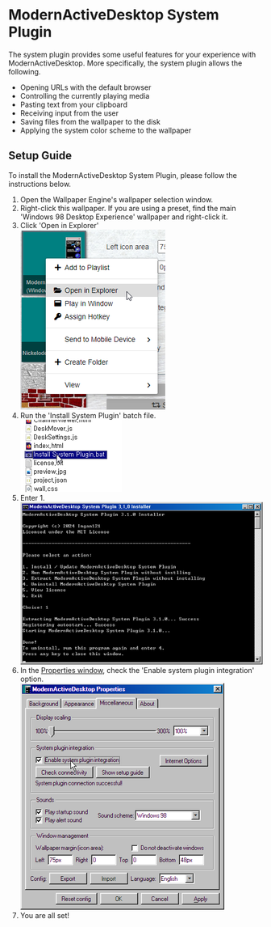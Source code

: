# ModernActiveDesktop System Plugin
The system plugin provides some useful features for your experience with ModernActiveDesktop. More specifically, the system plugin allows the following.
* Opening URLs with the default browser
* Controlling the currently playing media
* Pasting text from your clipboard
* Receiving input from the user
* Saving files from the wallpaper to the disk
* Applying the system color scheme to the wallpaper

## Setup Guide
To install the ModernActiveDesktop System Plugin, please follow the instructions below.
1. Open the Wallpaper Engine's wallpaper selection window.
2. Right-click this wallpaper. If you are using a preset, find the main 'Windows 98 Desktop Experience' wallpaper and right-click it.
3. Click 'Open in Explorer'  
![Step 2-3](images/sysplug1.png)
4. Run the 'Install System Plugin' batch file.  
![Step 4](images/sysplug2.png)
5. Enter 1.  
![Step 5](images/sysplug3.png)
6. In the [Properties window](javascript:madOpenConfig('misc')), check the 'Enable system plugin integration' option.  
![Step 6](images/sysplug4.png)
7. You are all set!